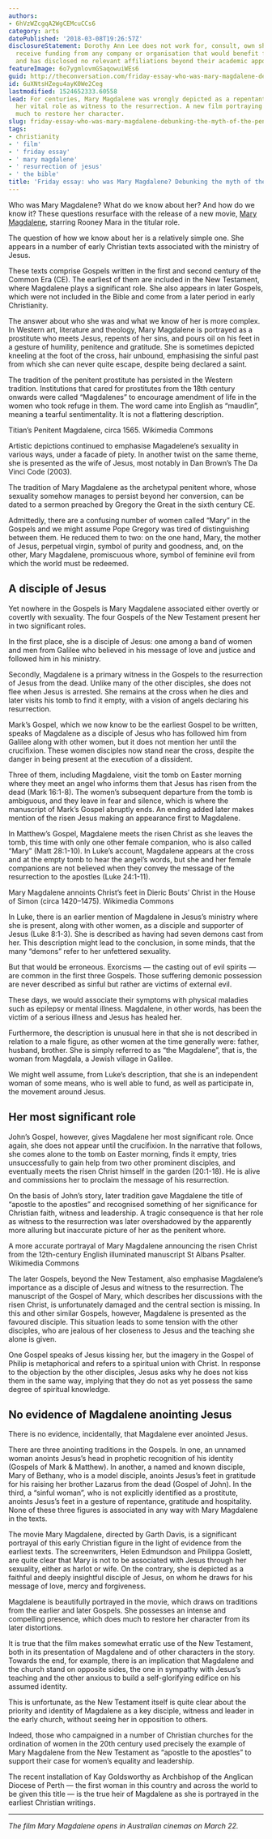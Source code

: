 ```yaml
---
authors:
- 6hVzWZcgqA2WgCEMcuCCs6
category: arts
datePublished: '2018-03-08T19:26:57Z'
disclosureStatement: Dorothy Ann Lee does not work for, consult, own shares in or
  receive funding from any company or organisation that would benefit from this article,
  and has disclosed no relevant affiliations beyond their academic appointment.
featureImage: 6o7ygmlovmGSaqowuiWEs6
guid: http://theconversation.com/friday-essay-who-was-mary-magdalene-debunking-the-myth-of-the-penitent-prostitute-92658
id: 6uXNtsHZegu4ayK0We2Ceg
lastmodified: 1524652333.60558
lead: For centuries, Mary Magdalene was wrongly depicted as a repentant whore, diminishing
  her vital role as witness to the resurrection. A new film portraying her life does
  much to restore her character.
slug: friday-essay-who-was-mary-magdalene-debunking-the-myth-of-the-penitent-prostitute
tags:
- christianity
- ' film'
- ' friday essay'
- ' mary magdalene'
- ' resurrection of jesus'
- ' the bible'
title: 'Friday essay: who was Mary Magdalene? Debunking the myth of the penitent prostitute'
---
```

Who was Mary Magdalene? What do we know about her? And how do we know it? These questions resurface with the release of a new movie, [Mary Magdalene](http://www.imdb.com/title/tt5360996/), starring Rooney Mara in the titular role.

The question of how we know about her is a relatively simple one. She appears in a number of early Christian texts associated with the ministry of Jesus.

These texts comprise Gospels written in the first and second century of the Common Era (CE). The earliest of them are included in the New Testament, where Magdalene plays a significant role. She also appears in later Gospels, which were not included in the Bible and come from a later period in early Christianity.

The answer about who she was and what we know of her is more complex. In Western art, literature and theology, Mary Magdalene is portrayed as a prostitute who meets Jesus, repents of her sins, and pours oil on his feet in a gesture of humility, penitence and gratitude. She is sometimes depicted kneeling at the foot of the cross, hair unbound, emphasising the sinful past from which she can never quite escape, despite being declared a saint.

The tradition of the penitent prostitute has persisted in the Western tradition. Institutions that cared for prostitutes from the 18th century onwards were called “Magdalenes” to encourage amendment of life in the women who took refuge in them. The word came into English as “maudlin”, meaning a tearful sentimentality. It is not a flattering description. 

[](https://images.theconversation.com/files/208357/original/file-20180228-36680-12v0fo4.jpg?ixlib=rb-1.1.0&q=45&auto=format&w=1000&fit=clip) Titian’s Penitent Magdalene, circa 1565. Wikimedia Commons

Artistic depictions continued to emphasise Magadelene’s sexuality in various ways, under a facade of piety. In another twist on the same theme, she is presented as the wife of Jesus, most notably in Dan Brown’s The Da Vinci Code (2003).

The tradition of Mary Magdalene as the archetypal penitent whore, whose sexuality somehow manages to persist beyond her conversion, can be dated to a sermon preached by Gregory the Great in the sixth century CE. 


Admittedly, there are a confusing number of women called “Mary” in the Gospels and we might assume Pope Gregory was tired of distinguishing between them. He reduced them to two: on the one hand, Mary, the mother of Jesus, perpetual virgin, symbol of purity and goodness, and, on the other, Mary Magdalene, promiscuous whore, symbol of feminine evil from which the world must be redeemed.

## A disciple of Jesus

Yet nowhere in the Gospels is Mary Magdalene associated either overtly or covertly with sexuality. The four Gospels of the New Testament present her in two significant roles. 

In the first place, she is a disciple of Jesus: one among a band of women and men from Galilee who believed in his message of love and justice and followed him in his ministry. 

Secondly, Magdalene is a primary witness in the Gospels to the resurrection of Jesus from the dead. Unlike many of the other disciples, she does not flee when Jesus is arrested. She remains at the cross when he dies and later visits his tomb to find it empty, with a vision of angels declaring his resurrection.

Mark’s Gospel, which we now know to be the earliest Gospel to be written, speaks of Magdalene as a disciple of Jesus who has followed him from Galilee along with other women, but it does not mention her until the crucifixion. These women disciples now stand near the cross, despite the danger in being present at the execution of a dissident. 

Three of them, including Magdalene, visit the tomb on Easter morning where they meet an angel who informs them that Jesus has risen from the dead (Mark 16:1-8). The women’s subsequent departure from the tomb is ambiguous, and they leave in fear and silence, which is where the manuscript of Mark’s Gospel abruptly ends. An ending added later makes mention of the risen Jesus making an appearance first to Magdalene.

In Matthew’s Gospel, Magdalene meets the risen Christ as she leaves the tomb, this time with only one other female companion, who is also called “Mary” (Matt 28:1-10). In Luke’s account, Magdalene appears at the cross and at the empty tomb to hear the angel’s words, but she and her female companions are not believed when they convey the message of the resurrection to the apostles (Luke 24:1-11).

[](https://images.theconversation.com/files/208358/original/file-20180228-36680-1a3hmoc.jpg?ixlib=rb-1.1.0&q=45&auto=format&w=1000&fit=clip) Mary Magdalene annoints Christ’s feet in Dieric Bouts’ Christ in the House of Simon (circa 1420–1475). Wikimedia Commons

In Luke, there is an earlier mention of Magdalene in Jesus’s ministry where she is present, along with other women, as a disciple and supporter of Jesus (Luke 8:1-3). She is described as having had seven demons cast from her. This description might lead to the conclusion, in some minds, that the many “demons” refer to her unfettered sexuality. 

But that would be erroneous. Exorcisms — the casting out of evil spirits — are common in the first three Gospels. Those suffering demonic possession are never described as sinful but rather are victims of external evil. 

These days, we would associate their symptoms with physical maladies such as epilepsy or mental illness. Magdalene, in other words, has been the victim of a serious illness and Jesus has healed her.


Furthermore, the description is unusual here in that she is not described in relation to a male figure, as other women at the time generally were: father, husband, brother. She is simply referred to as “the Magdalene”, that is, the woman from Magdala, a Jewish village in Galilee.

We might well assume, from Luke’s description, that she is an independent woman of some means, who is well able to fund, as well as participate in, the movement around Jesus.

## Her most significant role

John’s Gospel, however, gives Magdalene her most significant role. Once again, she does not appear until the crucifixion. In the narrative that follows, she comes alone to the tomb on Easter morning, finds it empty, tries unsuccessfully to gain help from two other prominent disciples, and eventually meets the risen Christ himself in the garden (20:1-18). He is alive and commissions her to proclaim the message of his resurrection.

On the basis of John’s story, later tradition gave Magdalene the title of “apostle to the apostles” and recognised something of her significance for Christian faith, witness and leadership. A tragic consequence is that her role as witness to the resurrection was later overshadowed by the apparently more alluring but inaccurate picture of her as the penitent whore.

[](https://images.theconversation.com/files/208381/original/file-20180301-36703-3r0b3s.jpg?ixlib=rb-1.1.0&q=45&auto=format&w=1000&fit=clip) A more accurate portrayal of Mary Magdalene announcing the risen Christ from the 12th-century English illuminated manuscript St Albans Psalter. Wikimedia Commons

The later Gospels, beyond the New Testament, also emphasise Magdalene’s importance as a disciple of Jesus and witness to the resurrection. The manuscript of the Gospel of Mary, which describes her discussions with the risen Christ, is unfortunately damaged and the central section is missing. In this and other similar Gospels, however, Magdalene is presented as the favoured disciple. This situation leads to some tension with the other disciples, who are jealous of her closeness to Jesus and the teaching she alone is given. 

One Gospel speaks of Jesus kissing her, but the imagery in the Gospel of Philip is metaphorical and refers to a spiritual union with Christ. In response to the objection by the other disciples, Jesus asks why he does not kiss them in the same way, implying that they do not as yet possess the same degree of spiritual knowledge.

## No evidence of Magdalene anointing Jesus

There is no evidence, incidentally, that Magdalene ever anointed Jesus. 

There are three anointing traditions in the Gospels. In one, an unnamed woman anoints Jesus’s head in prophetic recognition of his identity (Gospels of Mark & Matthew). In another, a named and known disciple, Mary of Bethany, who is a model disciple, anoints Jesus’s feet in gratitude for his raising her brother Lazarus from the dead (Gospel of John). In the third, a “sinful woman”, who is not explicitly identified as a prostitute, anoints Jesus’s feet in a gesture of repentance, gratitude and hospitality. None of these three figures is associated in any way with Mary Magdalene in the texts. 

The movie Mary Magdalene, directed by Garth Davis, is a significant portrayal of this early Christian figure in the light of evidence from the earliest texts. The screenwriters, Helen Edmundson and Philippa Goslett, are quite clear that Mary is not to be associated with Jesus through her sexuality, either as harlot or wife. On the contrary, she is depicted as a faithful and deeply insightful disciple of Jesus, on whom he draws for his message of love, mercy and forgiveness. 

Magdalene is beautifully portrayed in the movie, which draws on traditions from the earlier and later Gospels. She possesses an intense and compelling presence, which does much to restore her character from its later distortions.

It is true that the film makes somewhat erratic use of the New Testament, both in its presentation of Magdalene and of other characters in the story. Towards the end, for example, there is an implication that Magdalene and the church stand on opposite sides, the one in sympathy with Jesus’s teaching and the other anxious to build a self-glorifying edifice on his assumed identity. 

This is unfortunate, as the New Testament itself is quite clear about the priority and identity of Magdalene as a key disciple, witness and leader in the early church, without seeing her in opposition to others.

Indeed, those who campaigned in a number of Christian churches for the ordination of women in the 20th century used precisely the example of Mary Magdalene from the New Testament as “apostle to the apostles” to support their case for women’s equality and leadership.

The recent installation of Kay Goldsworthy as Archbishop of the Anglican Diocese of Perth — the first woman in this country and across the world to be given this title — is the true heir of Magdalene as she is portrayed in the earliest Christian writings.

* * *

_The film Mary Magdalene opens in Australian cinemas on March 22._